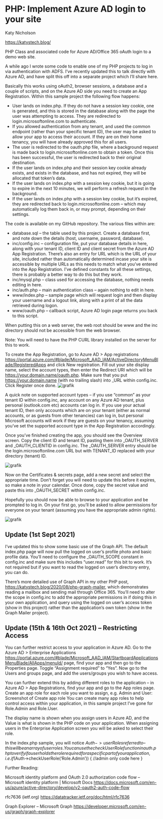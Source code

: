 # PHP: Implement Azure AD login to your site

Katy Nicholson

https://katystech.blog/

PHP Class and associated code for Azure AD/Office 365 oAuth login to a demo web site.



A while ago I wrote some code to enable one of my PHP projects to log in via authentication with ADFS. I’ve recently updated this to talk directly with Azure AD, and have split this off into a separate project which I’ll share here.

Basically this works using oAuth2, browser sessions, a database and a couple of scripts, and on the Azure AD side you need to create an App Registration. Within this sample project the following flow happens:

*    User lands on index.php. If they do not have a session key cookie, one is generated, and this is stored in the database along with the page the user was attempting to access. They are redirected to login.microsoftonline.com to authenticate.
*    If you allowed authentication from any tenant, and used the common endpoint (rather than your specific tenant ID), the user may be asked to allow your app to access their account. If they are on their home tenancy, you will have already approved this for all users.
*    The user is redirected to the oauth.php file, where a background request is made back to login.microsoftonline.com to obtain a token. Once this has been successful, the user is redirected back to their original destination.
*    If the user lands on index.php and their session key cookie already exists, and exists in the database, and has not expired, they will be allocated that token’s data.
*    If the user lands on index.php with a session key cookie, but it is going to expire in the next 10 minutes, we will perform a refresh request in the background.
*    If the user lands on index.php with a session key cookie, but it’s expired, they are redirected back to login.microsoftonline.com – which may automatically log them back in, or may prompt, depending on their settings.

The code is available on my GitHub repository. The various files within are:

*    database.sql – the table used by this project. Create a database first, and note down the details (host, username, password, database).
*    inc/config.inc – configuration file, put your database details in here, along with your tenant ID, client ID and client secret from the Azure AD App Registration. There’s also an entry for URL which is the URL of your site, included rather than automatically determined incase your site is accessible by multiple URLs as this needs to match what you’ve entered into the App Registration. I’ve defined constants for all these settings, there is probably a better way to do this but they work.
*    inc/mysql.php – class used for accessing the database, nothing needs editing in here.
*    inc/auth.php – main authentication class – again nothing to edit in here.
*    www/index.php – sample page which will request login and then display your username and a logout link, along with a print of all the data retrieved during logon.
*    www/oauth.php – callback script, Azure AD login page returns you back to this script.

When putting this on a web server, the web root should be www and the inc directory should not be accessible from the web browser.

Note: You will need to have the PHP CURL library installed on the server for this to work.

To create the App Registration, go to Azure AD > App registrations https://portal.azure.com/#blade/Microsoft_AAD_IAM/ActiveDirectoryMenuBlade/RegisteredApps and click New registration. Fill out your site display name, select the account types, then enter the Redirect URI which will be https://your.domain.name/oauth.php. Make sure that you put https://your.domain.name (with no trailing slash) into \_URL within config.inc. Click Register once done.
![grafik](https://user-images.githubusercontent.com/12712721/139848514-5ec8e568-79fb-4b5b-9a44-f495daab700d.png)


A quick note on supported account types – if you use “common” as your tenant ID within config.inc, any account on any Azure AD tenant, plus personal (outlook.com etc) accounts can log in. If you use your actual tenant ID, then only accounts which are on your tenant (either as normal accounts, or as guests from other tenancies) can log in, but personal Microsoft accounts will work if they are guests on your tenancy, assuming you’ve set the supported account type in the App Registration accordingly.

Once you’ve finished creating the app, you should see the Overview screen. Copy the client ID and tenant ID, pasting them into _OAUTH_SERVER and _OAUTH_CLIENTID in config.inc. The _OAUTH_SERVER entry should be the login.microsoftonline.com URL but with TENANT_ID replaced with your directory (tenant) ID.

![grafik](https://user-images.githubusercontent.com/12712721/139848722-53424bf5-d0c6-4050-b8ff-ee21425959c9.png)


Now on the Certificates & secrets page, add a new secret and select the appropriate time. Don’t forget you will need to update this before it expires, so make a note in your calendar. Once done, copy the secret value and paste this into _OAUTH_SECRET within config.inc.

Hopefully you should now be able to browse to your application and be prompted to log in. On your first go, you’ll be asked to allow permissions for everyone on your tenant (assuming you have the appropriate admin rights).

![grafik](https://user-images.githubusercontent.com/12712721/139848813-832be390-a115-4f0f-89ad-380922cc619c.png)


## Update (1st Sept 2021)

I’ve updated this to show some basic use of the Graph API. The default index.php page will now pull the logged on user’s profile photo and basic profile data. You’ll need to configure the _OAUTH_SCOPE constant in config.inc and make sure this includes “user.read” for this bit to work. It’s not required but if you want to read the logged on user’s directory entry, you can do.

There’s more detailed use of Graph API in my other PHP post, https://katystech.blog/2020/08/php-graph-mailer, which demonstrates reading a mailbox and sending mail through Office 365. You’ll need to alter the scope in config.inc to add the appropriate permissions in if doing this in your own application, and query using the logged on user’s access token (show in this project) rather than the application’s own token (show in the Graph Mailer project).


## Update (15th & 16th Oct 2021) – Restricting Access 

You can further restrict access to your application in Azure AD. Go to the Azure AD > Enterprise Applications https://portal.azure.com/#blade/Microsoft_AAD_IAM/StartboardApplicationsMenuBlade/AllApps/menuId/ page, find your app and then go to the Properties page. Toggle “Assignment required” to “Yes”. Now go to the Users and groups page, and add the users/groups you wish to have access.

You can further extend this by adding different roles to the application – in Azure AD > App Registrations, find your app and go to the App roles page. Create an app role for each role you want to assign, e.g. Admin and User:
Screenshot of Create app role
You can create many app roles to help control access within your application, in this sample project I’ve gone for Role.Admin and Role.User.

The display name is shown when you assign users in Azure AD, and the Value is what is shown in the PHP code on your application. When assigning users in the Enterprise Application screen you will be asked to select their role.

In the index.php sample, you will notice $Auth->userRoles referred to – this will be an array of user roles. You can use the checkUserRole function in auth.php to verify if a user holds the role required for a specific part of your application, i.e. if ($Auth->checkUserRole(‘Role.Admin’)) { //admin only code here }

Further Reading:

Microsoft identity platform and OAuth 2.0 authorization code flow – Microsoft identity platform | Microsoft Docs https://docs.microsoft.com/en-us/azure/active-directory/develop/v2-oauth2-auth-code-flow

rfc7636 (ietf.org) https://datatracker.ietf.org/doc/html/rfc7636

Graph Explorer – Microsoft Graph https://developer.microsoft.com/en-us/graph/graph-explorer

